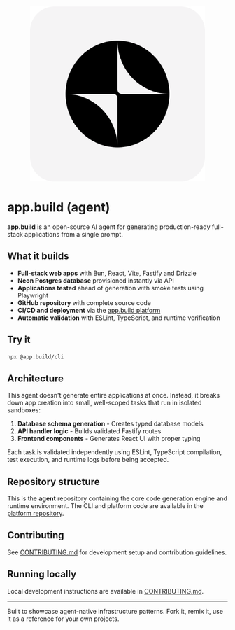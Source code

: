 <div align="center">
  <img src="logo.png" alt="app.build logo" width="400">
</div>

# app.build (agent)

**app.build** is an open-source AI agent for generating production-ready full-stack applications from a single prompt.

## What it builds

- **Full-stack web apps** with Bun, React, Vite, Fastify and Drizzle
- **Neon Postgres database** provisioned instantly via API
- **Applications tested** ahead of generation with smoke tests using Playwright
- **GitHub repository** with complete source code
- **CI/CD and deployment** via the [app.build platform](https://github.com/appdotbuild/platform)
- **Automatic validation** with ESLint, TypeScript, and runtime verification

## Try it

```bash
npx @app.build/cli
```

## Architecture

This agent doesn't generate entire applications at once. Instead, it breaks down app creation into small, well-scoped tasks that run in isolated sandboxes:

1. **Database schema generation** - Creates typed database models
2. **API handler logic** - Builds validated Fastify routes
3. **Frontend components** - Generates React UI with proper typing

Each task is validated independently using ESLint, TypeScript compilation, test execution, and runtime logs before being accepted.

## Repository structure

This is the **agent** repository containing the core code generation engine and runtime environment. The CLI and platform code are available in the [platform repository](https://github.com/appdotbuild/platform).

## Contributing

See [CONTRIBUTING.md](CONTRIBUTING.md) for development setup and contribution guidelines.

## Running locally

Local development instructions are available in [CONTRIBUTING.md](CONTRIBUTING.md).

---

Built to showcase agent-native infrastructure patterns. Fork it, remix it, use it as a reference for your own projects.
